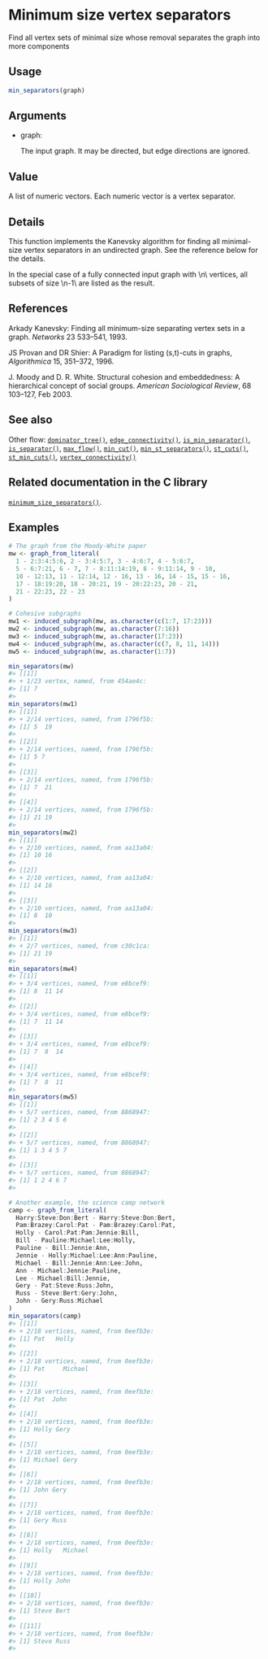 # Minimum size vertex separators

Find all vertex sets of minimal size whose removal separates the graph
into more components

## Usage

``` r
min_separators(graph)
```

## Arguments

- graph:

  The input graph. It may be directed, but edge directions are ignored.

## Value

A list of numeric vectors. Each numeric vector is a vertex separator.

## Details

This function implements the Kanevsky algorithm for finding all
minimal-size vertex separators in an undirected graph. See the reference
below for the details.

In the special case of a fully connected input graph with \\n\\
vertices, all subsets of size \\n-1\\ are listed as the result.

## References

Arkady Kanevsky: Finding all minimum-size separating vertex sets in a
graph. *Networks* 23 533–541, 1993.

JS Provan and DR Shier: A Paradigm for listing (s,t)-cuts in graphs,
*Algorithmica* 15, 351–372, 1996.

J. Moody and D. R. White. Structural cohesion and embeddedness: A
hierarchical concept of social groups. *American Sociological Review*,
68 103–127, Feb 2003.

## See also

Other flow:
[`dominator_tree()`](https://r.igraph.org/reference/dominator_tree.md),
[`edge_connectivity()`](https://r.igraph.org/reference/edge_connectivity.md),
[`is_min_separator()`](https://r.igraph.org/reference/is_min_separator.md),
[`is_separator()`](https://r.igraph.org/reference/is_separator.md),
[`max_flow()`](https://r.igraph.org/reference/max_flow.md),
[`min_cut()`](https://r.igraph.org/reference/min_cut.md),
[`min_st_separators()`](https://r.igraph.org/reference/min_st_separators.md),
[`st_cuts()`](https://r.igraph.org/reference/st_cuts.md),
[`st_min_cuts()`](https://r.igraph.org/reference/st_min_cuts.md),
[`vertex_connectivity()`](https://r.igraph.org/reference/vertex_connectivity.md)

## Related documentation in the C library

[`minimum_size_separators()`](https://igraph.org/c/html/latest/igraph-Separators.html#igraph_minimum_size_separators).

## Examples

``` r
# The graph from the Moody-White paper
mw <- graph_from_literal(
  1 - 2:3:4:5:6, 2 - 3:4:5:7, 3 - 4:6:7, 4 - 5:6:7,
  5 - 6:7:21, 6 - 7, 7 - 8:11:14:19, 8 - 9:11:14, 9 - 10,
  10 - 12:13, 11 - 12:14, 12 - 16, 13 - 16, 14 - 15, 15 - 16,
  17 - 18:19:20, 18 - 20:21, 19 - 20:22:23, 20 - 21,
  21 - 22:23, 22 - 23
)

# Cohesive subgraphs
mw1 <- induced_subgraph(mw, as.character(c(1:7, 17:23)))
mw2 <- induced_subgraph(mw, as.character(7:16))
mw3 <- induced_subgraph(mw, as.character(17:23))
mw4 <- induced_subgraph(mw, as.character(c(7, 8, 11, 14)))
mw5 <- induced_subgraph(mw, as.character(1:7))

min_separators(mw)
#> [[1]]
#> + 1/23 vertex, named, from 454ae4c:
#> [1] 7
#> 
min_separators(mw1)
#> [[1]]
#> + 2/14 vertices, named, from 1796f5b:
#> [1] 5  19
#> 
#> [[2]]
#> + 2/14 vertices, named, from 1796f5b:
#> [1] 5 7
#> 
#> [[3]]
#> + 2/14 vertices, named, from 1796f5b:
#> [1] 7  21
#> 
#> [[4]]
#> + 2/14 vertices, named, from 1796f5b:
#> [1] 21 19
#> 
min_separators(mw2)
#> [[1]]
#> + 2/10 vertices, named, from aa13a04:
#> [1] 10 16
#> 
#> [[2]]
#> + 2/10 vertices, named, from aa13a04:
#> [1] 14 16
#> 
#> [[3]]
#> + 2/10 vertices, named, from aa13a04:
#> [1] 8  10
#> 
min_separators(mw3)
#> [[1]]
#> + 2/7 vertices, named, from c30c1ca:
#> [1] 21 19
#> 
min_separators(mw4)
#> [[1]]
#> + 3/4 vertices, named, from e8bcef9:
#> [1] 8  11 14
#> 
#> [[2]]
#> + 3/4 vertices, named, from e8bcef9:
#> [1] 7  11 14
#> 
#> [[3]]
#> + 3/4 vertices, named, from e8bcef9:
#> [1] 7  8  14
#> 
#> [[4]]
#> + 3/4 vertices, named, from e8bcef9:
#> [1] 7  8  11
#> 
min_separators(mw5)
#> [[1]]
#> + 5/7 vertices, named, from 8868947:
#> [1] 2 3 4 5 6
#> 
#> [[2]]
#> + 5/7 vertices, named, from 8868947:
#> [1] 1 3 4 5 7
#> 
#> [[3]]
#> + 5/7 vertices, named, from 8868947:
#> [1] 1 2 4 6 7
#> 

# Another example, the science camp network
camp <- graph_from_literal(
  Harry:Steve:Don:Bert - Harry:Steve:Don:Bert,
  Pam:Brazey:Carol:Pat - Pam:Brazey:Carol:Pat,
  Holly - Carol:Pat:Pam:Jennie:Bill,
  Bill - Pauline:Michael:Lee:Holly,
  Pauline - Bill:Jennie:Ann,
  Jennie - Holly:Michael:Lee:Ann:Pauline,
  Michael - Bill:Jennie:Ann:Lee:John,
  Ann - Michael:Jennie:Pauline,
  Lee - Michael:Bill:Jennie,
  Gery - Pat:Steve:Russ:John,
  Russ - Steve:Bert:Gery:John,
  John - Gery:Russ:Michael
)
min_separators(camp)
#> [[1]]
#> + 2/18 vertices, named, from 0eefb3e:
#> [1] Pat   Holly
#> 
#> [[2]]
#> + 2/18 vertices, named, from 0eefb3e:
#> [1] Pat     Michael
#> 
#> [[3]]
#> + 2/18 vertices, named, from 0eefb3e:
#> [1] Pat  John
#> 
#> [[4]]
#> + 2/18 vertices, named, from 0eefb3e:
#> [1] Holly Gery 
#> 
#> [[5]]
#> + 2/18 vertices, named, from 0eefb3e:
#> [1] Michael Gery   
#> 
#> [[6]]
#> + 2/18 vertices, named, from 0eefb3e:
#> [1] John Gery
#> 
#> [[7]]
#> + 2/18 vertices, named, from 0eefb3e:
#> [1] Gery Russ
#> 
#> [[8]]
#> + 2/18 vertices, named, from 0eefb3e:
#> [1] Holly   Michael
#> 
#> [[9]]
#> + 2/18 vertices, named, from 0eefb3e:
#> [1] Holly John 
#> 
#> [[10]]
#> + 2/18 vertices, named, from 0eefb3e:
#> [1] Steve Bert 
#> 
#> [[11]]
#> + 2/18 vertices, named, from 0eefb3e:
#> [1] Steve Russ 
#> 
```
